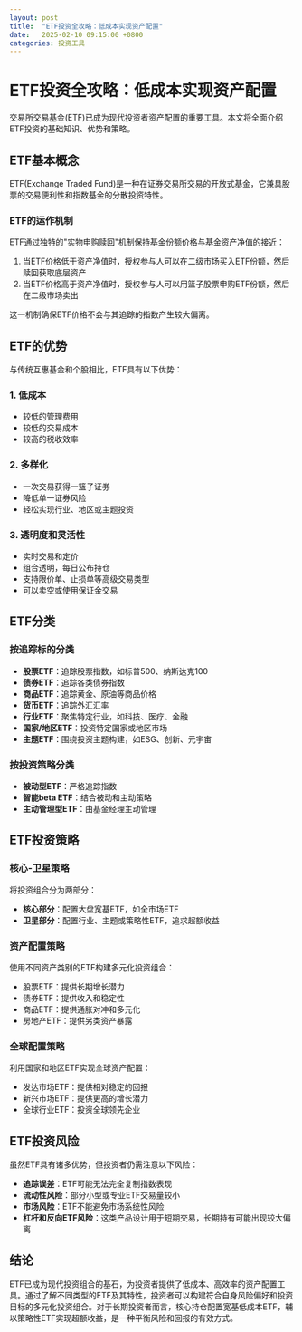 ```yaml
---
layout: post
title:  "ETF投资全攻略：低成本实现资产配置"
date:   2025-02-10 09:15:00 +0800
categories: 投资工具
---
```


# ETF投资全攻略：低成本实现资产配置

交易所交易基金(ETF)已成为现代投资者资产配置的重要工具。本文将全面介绍ETF投资的基础知识、优势和策略。

## ETF基本概念

ETF(Exchange Traded Fund)是一种在证券交易所交易的开放式基金，它兼具股票的交易便利性和指数基金的分散投资特性。

### ETF的运作机制

ETF通过独特的"实物申购赎回"机制保持基金份额价格与基金资产净值的接近：

1. 当ETF价格低于资产净值时，授权参与人可以在二级市场买入ETF份额，然后赎回获取底层资产
2. 当ETF价格高于资产净值时，授权参与人可以用篮子股票申购ETF份额，然后在二级市场卖出

这一机制确保ETF价格不会与其追踪的指数产生较大偏离。

## ETF的优势

与传统互惠基金和个股相比，ETF具有以下优势：

### 1. 低成本

- 较低的管理费用
- 较低的交易成本
- 较高的税收效率

### 2. 多样化

- 一次交易获得一篮子证券
- 降低单一证券风险
- 轻松实现行业、地区或主题投资

### 3. 透明度和灵活性

- 实时交易和定价
- 组合透明，每日公布持仓
- 支持限价单、止损单等高级交易类型
- 可以卖空或使用保证金交易

## ETF分类

### 按追踪标的分类

- **股票ETF**：追踪股票指数，如标普500、纳斯达克100
- **债券ETF**：追踪各类债券指数
- **商品ETF**：追踪黄金、原油等商品价格
- **货币ETF**：追踪外汇汇率
- **行业ETF**：聚焦特定行业，如科技、医疗、金融
- **国家/地区ETF**：投资特定国家或地区市场
- **主题ETF**：围绕投资主题构建，如ESG、创新、元宇宙

### 按投资策略分类

- **被动型ETF**：严格追踪指数
- **智能beta ETF**：结合被动和主动策略
- **主动管理型ETF**：由基金经理主动管理

## ETF投资策略

### 核心-卫星策略

将投资组合分为两部分：
- **核心部分**：配置大盘宽基ETF，如全市场ETF
- **卫星部分**：配置行业、主题或策略性ETF，追求超额收益

### 资产配置策略

使用不同资产类别的ETF构建多元化投资组合：
- 股票ETF：提供长期增长潜力
- 债券ETF：提供收入和稳定性
- 商品ETF：提供通胀对冲和多元化
- 房地产ETF：提供另类资产暴露

### 全球配置策略

利用国家和地区ETF实现全球资产配置：
- 发达市场ETF：提供相对稳定的回报
- 新兴市场ETF：提供更高的增长潜力
- 全球行业ETF：投资全球领先企业

## ETF投资风险

虽然ETF具有诸多优势，但投资者仍需注意以下风险：

- **追踪误差**：ETF可能无法完全复制指数表现
- **流动性风险**：部分小型或专业ETF交易量较小
- **市场风险**：ETF不能避免市场系统性风险
- **杠杆和反向ETF风险**：这类产品设计用于短期交易，长期持有可能出现较大偏离

## 结论

ETF已成为现代投资组合的基石，为投资者提供了低成本、高效率的资产配置工具。通过了解不同类型的ETF及其特性，投资者可以构建符合自身风险偏好和投资目标的多元化投资组合。对于长期投资者而言，核心持仓配置宽基低成本ETF，辅以策略性ETF实现超额收益，是一种平衡风险和回报的有效方式。 
